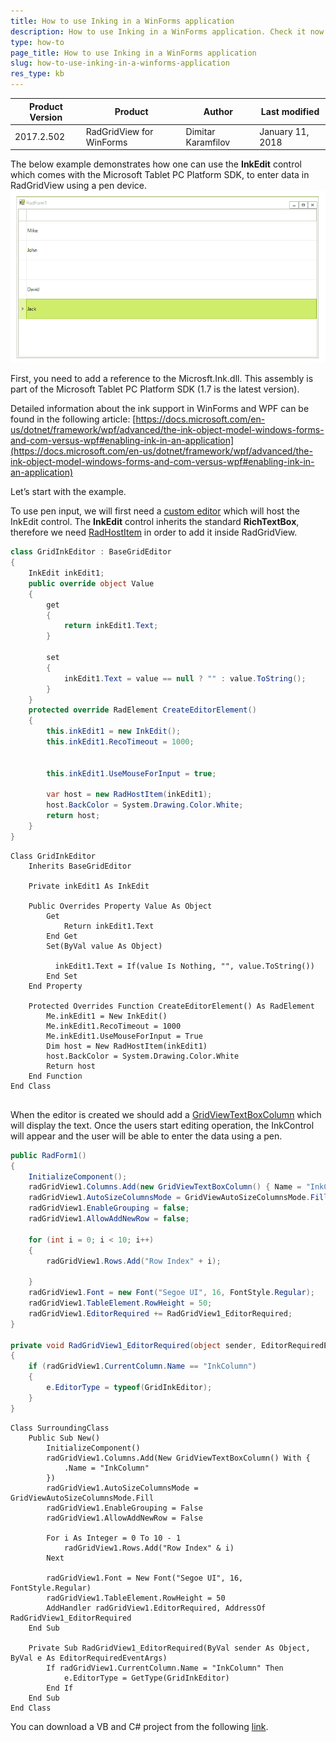 ```yaml
---
title: How to use Inking in a WinForms application
description: How to use Inking in a WinForms application. Check it now!
type: how-to
page_title: How to use Inking in a WinForms application
slug: how-to-use-inking-in-a-winforms-application
res_type: kb
---
```


|Product Version|Product|Author|Last modified|
|----|----|----|----|
|2017.2.502|RadGridView for WinForms|Dimitar Karamfilov|January 11, 2018|


The below example demonstrates how one can use the **InkEdit** control which comes with the Microsoft Tablet PC Platform SDK, to enter data in RadGridView using a pen device.
![ink1](images/how-to-use-inking-in-a-winforms-application001.gif)  
  

First, you need to add a reference to the Microsft.Ink.dll. This assembly is part of the Microsoft Tablet PC Platform SDK (1.7 is the latest version).

Detailed information about the ink support in WinForms and WPF can be found in the following article: [https://docs.microsoft.com/en-us/dotnet/framework/wpf/advanced/the-ink-object-model-windows-forms-and-com-versus-wpf#enabling-ink-in-an-application](https://docs.microsoft.com/en-us/dotnet/framework/wpf/advanced/the-ink-object-model-windows-forms-and-com-versus-wpf#enabling-ink-in-an-application)



Let’s start with the example.

To use pen input, we will first need a [custom editor](https://docs.telerik.com/devtools/winforms/gridview/editors/using-custom-editors) which will host the InkEdit control. The **InkEdit** control inherits the standard **RichTextBox**, therefore we need [RadHostItem](https://docs.telerik.com/devtools/winforms/telerik-presentation-framework/elements/use-control-inside-an-element) in order to add it inside RadGridView.

````C#
class GridInkEditor : BaseGridEditor
{
    InkEdit inkEdit1;
    public override object Value
    {
        get
        {
            return inkEdit1.Text;
        }
 
        set
        {
            inkEdit1.Text = value == null ? "" : value.ToString();
        }
    }
    protected override RadElement CreateEditorElement()
    {
        this.inkEdit1 = new InkEdit();
        this.inkEdit1.RecoTimeout = 1000;
      
         
        this.inkEdit1.UseMouseForInput = true;
 
        var host = new RadHostItem(inkEdit1);
        host.BackColor = System.Drawing.Color.White;
        return host;
    }
}

````
````VB.NET
Class GridInkEditor
    Inherits BaseGridEditor

    Private inkEdit1 As InkEdit

    Public Overrides Property Value As Object
        Get
            Return inkEdit1.Text
        End Get
        Set(ByVal value As Object)

          inkEdit1.Text = If(value Is Nothing, "", value.ToString())
        End Set
    End Property

    Protected Overrides Function CreateEditorElement() As RadElement
        Me.inkEdit1 = New InkEdit()
        Me.inkEdit1.RecoTimeout = 1000
        Me.inkEdit1.UseMouseForInput = True
        Dim host = New RadHostItem(inkEdit1)
        host.BackColor = System.Drawing.Color.White
        Return host
    End Function
End Class


````

When the editor is created we should add a [GridViewTextBoxColumn](https://docs.telerik.com/devtools/winforms/gridview/columns/column-types/gridviewtextboxcolumn) which will display the text. Once the users start editing operation, the InkControl will appear and the user will be able to enter the data using a pen.


````C#
public RadForm1()
{
    InitializeComponent();
    radGridView1.Columns.Add(new GridViewTextBoxColumn() { Name = "InkColumn" });
    radGridView1.AutoSizeColumnsMode = GridViewAutoSizeColumnsMode.Fill;
    radGridView1.EnableGrouping = false;
    radGridView1.AllowAddNewRow = false;
 
    for (int i = 0; i < 10; i++)
    {
        radGridView1.Rows.Add("Row Index" + i);
 
    }
    radGridView1.Font = new Font("Segoe UI", 16, FontStyle.Regular);
    radGridView1.TableElement.RowHeight = 50;
    radGridView1.EditorRequired += RadGridView1_EditorRequired;
}
 
private void RadGridView1_EditorRequired(object sender, EditorRequiredEventArgs e)
{
    if (radGridView1.CurrentColumn.Name == "InkColumn")
    {
        e.EditorType = typeof(GridInkEditor);
    }
}

````
````VB.NET
Class SurroundingClass
    Public Sub New()
        InitializeComponent()
        radGridView1.Columns.Add(New GridViewTextBoxColumn() With {
            .Name = "InkColumn"
        })
        radGridView1.AutoSizeColumnsMode = GridViewAutoSizeColumnsMode.Fill
        radGridView1.EnableGrouping = False
        radGridView1.AllowAddNewRow = False

        For i As Integer = 0 To 10 - 1
            radGridView1.Rows.Add("Row Index" & i)
        Next

        radGridView1.Font = New Font("Segoe UI", 16, FontStyle.Regular)
        radGridView1.TableElement.RowHeight = 50
        AddHandler radGridView1.EditorRequired, AddressOf RadGridView1_EditorRequired
    End Sub

    Private Sub RadGridView1_EditorRequired(ByVal sender As Object, ByVal e As EditorRequiredEventArgs)
        If radGridView1.CurrentColumn.Name = "InkColumn" Then
            e.EditorType = GetType(GridInkEditor)
        End If
    End Sub
End Class

````

You can download a VB and C# project from the following [link](https://github.com/telerik/winforms-sdk/tree/master/GridView/Ink_Projects).


